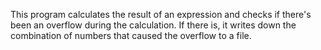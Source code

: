 This program calculates the result of an expression and checks if there's been an overflow during the calculation. If there is, it writes down the combination of numbers that caused the overflow to a file.
